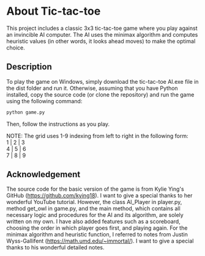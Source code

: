 # About Tic-tac-toe

This project includes a classic 3x3 tic-tac-toe game where you play against an invincible AI computer. The AI uses the minimax algorithm and computes heuristic values (in other words, it looks ahead moves) to make the optimal choice.

## Description

To play the game on Windows, simply download the tic-tac-toe AI.exe file in the dist folder and run it. Otherwise, assuming that you have Python installed, copy the source code (or clone the repository) and run the game using the following command:
```bash
python game.py
```
Then, follow the instructions as you play.

NOTE:
The grid uses 1-9 indexing from left to right in the following form:<br/>
1 | 2 | 3<br/>
4 | 5 | 6<br/>
7 | 8 | 9<br/>

## Acknowledgement
The source code for the basic version of the game is from Kylie Ying's GitHub (https://github.com/kying18). I want to give a special thanks to her wonderful YouTube tutorial. However, the class AI_Player in player.py, method get_owl in game.py, and the main method, which contains all necessary logic and procedures for the AI and its algorithm, are solely written on my own. I have also added features such as a scoreboard, choosing the order in which player goes first, and playing again. For the minimax algorithm and heuristic function, I referred to notes from Justin Wyss-Gallifent (https://math.umd.edu/~immortal/). I want to give a special thanks to his wonderful detailed notes.


